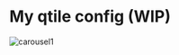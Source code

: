 # My qtile config (WIP)

![carousel1](https://user-images.githubusercontent.com/27886422/212262228-8bb67875-d04b-42e6-b890-f90d78f6d7d9.png)
